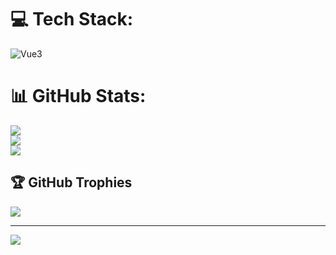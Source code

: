 # 💻 Tech Stack:
![Vue3](https://img.shields.io/badge/Vue.js-35495E?style=for-the-badge&logo=vuedotjs&logoColor=4FC08D)
# 📊 GitHub Stats:
![](https://github-readme-stats.vercel.app/api?username=paulquezada&theme=dark&hide_border=false&include_all_commits=false&count_private=false)<br/>
![](https://github-readme-streak-stats.herokuapp.com/?user=paulquezada&theme=dark&hide_border=false)<br/>
![](https://github-readme-stats.vercel.app/api/top-langs/?username=paulquezada&theme=dark&hide_border=false&include_all_commits=false&count_private=false&layout=compact)

## 🏆 GitHub Trophies
![](https://github-profile-trophy.vercel.app/?username=paulquezada&theme=onestar&no-frame=false&no-bg=false&margin-w=4)

---
[![](https://visitcount.itsvg.in/api?id=HugoCL&icon=0&color=0)](https://visitcount.itsvg.in)

<!-- Proudly created with GPRM ( https://gprm.itsvg.in ) -->
